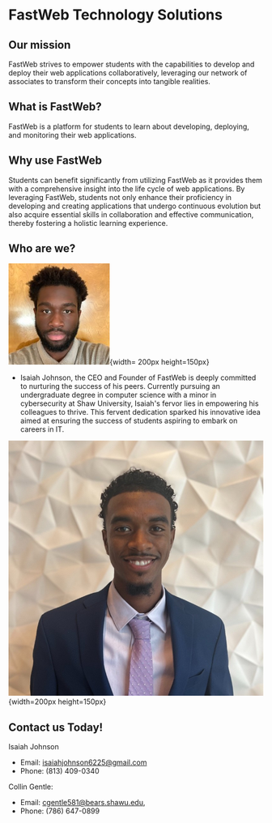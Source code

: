 # FastWeb Technology Solutions

## Our mission

FastWeb strives to empower students with the capabilities to develop and deploy their web applications collaboratively, leveraging our network of associates to transform their concepts into tangible realities. 

## What is FastWeb?

FastWeb is a platform for students to learn about developing, deploying, and monitoring their web applications. 

## Why use FastWeb

Students can benefit significantly from utilizing FastWeb as it provides them with a comprehensive insight into the life cycle of web applications. By leveraging FastWeb, students not only enhance their proficiency in developing and creating applications that undergo continuous evolution but also acquire essential skills in collaboration and effective communication, thereby fostering a holistic learning experience.

## Who are we? 
![Isaiah Johnson](isaiah.jpeg){width= 200px height=150px}
- Isaiah Johnson, the CEO and Founder of FastWeb is deeply committed to nurturing the success of his peers. Currently pursuing an undergraduate degree in computer science with a minor in cybersecurity at Shaw University, Isaiah's fervor lies in empowering his colleagues to thrive. This fervent dedication sparked his innovative idea aimed at ensuring the success of students aspiring to embark on careers in IT.

![Collin Gentle](collin.jpeg){width=200px height=150px}


## Contact us Today!

Isaiah Johnson 
- Email: isaiahjohnson6225@gmail.com
- Phone: (813) 409-0340

Collin Gentle: 
- Email: cgentle581@bears.shawu.edu, 
- Phone: (786) 647-0899
